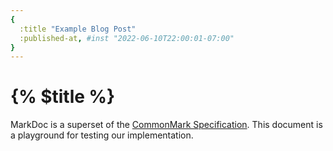 ```yaml
---
{
  :title "Example Blog Post"
  :published-at, #inst "2022-06-10T22:00:01-07:00"
}
---
```


# {% $title %}

MarkDoc is a superset of the [CommonMark Specification](https://commonmark.org).
This document is a playground for testing our implementation.
